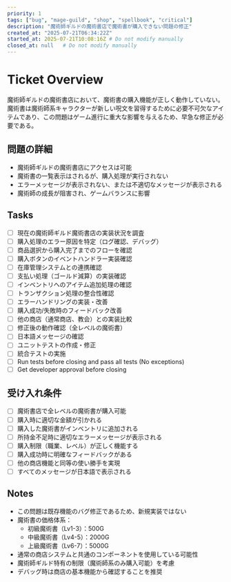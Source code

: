 ```yaml
---
priority: 1
tags: ["bug", "mage-guild", "shop", "spellbook", "critical"]
description: "魔術師ギルドの魔術書店で魔術書が購入できない問題の修正"
created_at: "2025-07-21T06:34:22Z"
started_at: 2025-07-21T10:08:16Z # Do not modify manually
closed_at: null   # Do not modify manually
---
```


# Ticket Overview

魔術師ギルドの魔術書店において、魔術書の購入機能が正しく動作していない。魔術書は魔術師系キャラクターが新しい呪文を習得するために必要不可欠なアイテムであり、この問題はゲーム進行に重大な影響を与えるため、早急な修正が必要である。

## 問題の詳細
- 魔術師ギルドの魔術書店にアクセスは可能
- 魔術書の一覧表示はされるが、購入処理が実行されない
- エラーメッセージが表示されない、または不適切なメッセージが表示される
- 魔術師の成長が阻害され、ゲームバランスに影響

## Tasks

- [ ] 現在の魔術師ギルド魔術書店の実装状況を調査
- [ ] 購入処理のエラー原因を特定（ログ確認、デバッグ）
- [ ] 商品選択から購入完了までのフローを確認
- [ ] 購入ボタンのイベントハンドラー実装確認
- [ ] 在庫管理システムとの連携確認
- [ ] 支払い処理（ゴールド減算）の実装確認
- [ ] インベントリへのアイテム追加処理の確認
- [ ] トランザクション処理の整合性確認
- [ ] エラーハンドリングの実装・改善
- [ ] 購入成功/失敗時のフィードバック改善
- [ ] 他の商店（通常商店、教会）との実装比較
- [ ] 修正後の動作確認（全レベルの魔術書）
- [ ] 日本語メッセージの確認
- [ ] ユニットテストの作成・修正
- [ ] 統合テストの実施
- [ ] Run tests before closing and pass all tests (No exceptions)
- [ ] Get developer approval before closing

## 受け入れ条件
- [ ] 魔術書店で全レベルの魔術書が購入可能
- [ ] 購入時に適切な金額が引かれる
- [ ] 購入した魔術書がインベントリに追加される
- [ ] 所持金不足時に適切なエラーメッセージが表示される
- [ ] 購入制限（職業、レベル）が正しく機能する
- [ ] 購入成功時に明確なフィードバックがある
- [ ] 他の商店機能と同等の使い勝手を実現
- [ ] すべてのメッセージが日本語で表示される

## Notes

- この問題は既存機能のバグ修正であるため、新規実装ではない
- 魔術書の価格体系：
  - 初級魔術書（Lv1-3）：500G
  - 中級魔術書（Lv4-5）：2000G
  - 上級魔術書（Lv6-7）：5000G
- 通常の商店システムと共通のコンポーネントを使用している可能性
- 魔術師ギルド特有の制限（魔術師系のみ購入可能）を考慮
- デバッグ時は商店の基本機能から確認することを推奨
